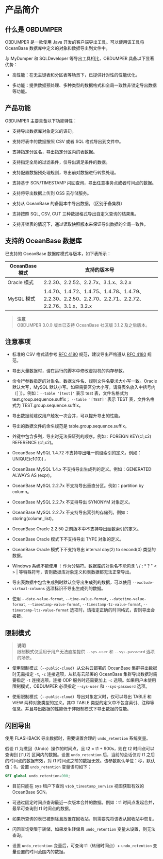 产品简介 
=========================


什么是 OBDUMPER 
---------------------------------

OBDUMPER 是一款使用 Java 开发的客户端导出工具。可以使用该工具将 OceanBase 数据库中定义的对象和数据导出到文件中。

与 MyDumper 和 SQLDeveloper 等导出工具相比，OBDUMPER 具备以下显著优势：

* 高性能：在无主键表和分区表等场景下，已提供针对性的性能优化。

  

* 多功能：提供数据预处理、多种类型的数据格式和全局一致性非锁定导出数据等功能。

  




产品功能 
-------------------------

OBDUMPER 主要具备以下功能特性：

* 支持导出数据库对象定义的语句。

  

* 支持将表中的数据按照 CSV 或者 SQL 格式导出到文件中。

  

* 支持指定分区名，导出指定分区内的表数据。

  

* 支持指定全局的过滤条件，仅导出满足条件的数据。

  

* 支持配置数据预处理规则，导出前对数据进行转换处理。

  

* 支持基于 SCN/TIMESTAMP 闪回查询，导出任意事务点或者时间点的数据。

  

* 支持将导出数据上传到 OSS 云存储服务。

  

* 支持从 OceanBase 的备副本中导出数据。（区别于备集群）

  

* 支持按照 SQL, CSV, CUT 三种数据格式导出自定义查询的结果集。

  

* 支持非锁表的情况下，通过读取快照版本来保证导出数据的全局一致性。


  




支持的 OceanBase 数据库 
--------------------------------------

已支持的 OceanBase 数据库模式与版本，如下表所示：


| **OceanBase 模式** |                                       **支持的版本号**                                      |
|--------------|------------------------------------------------------------------------------------------|
| Oracle 模式    | 2.2.30、2.2.52、2.2.7x、3.1.x、3.2.x                                                         |
| MySQL 模式     | 1.4.70、1.4.72、1.4.75、1.4.78、1.4.79、2.2.30、2.2.50、2.2.70、2.2.71、2.2.72、2.2.76、3.1.x、3.2.x |


> **注意** <br>
> OBDUMPER 3.0.0 版本已支持 OceanBase 社区版 3.1.2 及之后版本。



注意事项 
-------------------------

* 标准的 CSV 格式请参考 [RFC 4180](http://mirrors.nju.edu.cn/rfc/inline-errata/rfc4180.html) 规范，建议导出严格遵从 [RFC 4180](http://mirrors.nju.edu.cn/rfc/inline-errata/rfc4180.html) 规范。

  

* 导出大量数据时，请在运行的脚本中修改虚拟机的内存参数。

  

* 命令行参数指定的对象名、数据文件名、规则文件名要求大小写一致。Oracle 默认大写，MySQL 默认小写。如果需要区分大小写，请将表名放入中括号内（[ ]）。例如：`--table '[test]'` 表示 test 表，文件名格式为 test.group.sequence.suffix；
 `--table '[TEST]'` 表示 TEST 表，文件名格式为 TEST.group.sequence.suffix。

  

* 导出数据前建议用户触发一次合并，可以提升导出的性能。

  

* 导出的数据文件的命名规范是 table.group.sequence.suffix。

  

* 外键中包含多列，导出时无法保证列的顺序。例如：FOREIGN KEY(c1,c2) REFERENCE (c1,c2)。

  

* OceanBase MySQL 1.4.72 不支持导出唯一前缀索引的定义。例如：UNIQUE(c1(10)) 。

  

* OceanBase MySQL 1.4.x 不支持导出生成列的定义。例如：GENERATED ALWAYS AS (expr)。

  

* OceanBase MySQL 2.2.7x 不支持导出垂直分区。例如：partition by column。

  

* OceanBase MySQL 2.2.7x 不支持导出 SYNONYM 对象定义。

  

* OceanBase MySQL 2.2.7x 不支持导出索引的存储列。例如：storing(column_list)。

  

* OceanBase Oracle 2.2.50 之前版本中不支持导出函数索引的定义。

  

* OceanBase Oracle 模式下不支持导出 TYPE 对象的定义。

  

* OceanBase Oracle 模式下不支持导出 interval day(2) to second(0) 类型的数据。

  

* Windows 系统不能使用 ！作为分隔符。数据库的对象名不能包含 \\ / : \* ? " \< \> \| 等特殊符号，否则数据库对象定义和表数据都无法正常导出。

* 导出表数据中包含生成列时默认会导出生成列的数据，可以使用 `--exclude-virtual-columns` 选项标识不导出生成列的数据。

* 使用 `--date-value-format`, `--time-value-format`, `--datetime-value-format`, `--timestamp-value-format`, `--timestamp-tz-value-format`, `--timestamp-ltz-value-format` 选项时，请指定正确的时间格式，否则导出会报错。

  




限制模式 
-------------------------

> **说明** <br>
> 限制模式仅适用于用户无法直接提供 `--sys-user` 和 `--sys-password` 选项的场景。

* 使用限制模式（`--public-cloud`）从公共云部署的 OceanBase 集群导出数据时无需指定 `-t`, `-c` 连接选项，从私有云部署的 OceanBase 集群导出数据时需要指定 `-t` 连接选项，连接 ODP 服务时还需要加上 `-c` 选项。如果用户未使用限制模式，OBDUMPER 必须指定 `--sys-user` 和 `--sys-password` 选项。
  

* 使用限制模式（`--public-cloud`）导出对象定义时，仅可以导出 TABLE 和 VIEW 两种对象类型的定义。其中 TABLE 类型的定义中不包含索引、注释等信息。并且导出数据的性能低于非限制模式下导出数据的性能。

  




闪回导出 
-------------------------

使用 FLASHBACK 导出数据时，需要设置合理的 `undo_retention` 系统变量。

假设 t1 为撤回（Undo）操作的时间点，且 t2 = t1 + 900s，则在 t2 时间点可以查询到 [t1,t2] 区间内的数据。设置 `undo_retention` 后，当前的会话仅对 t1 之后的时间点的数据有效，对 t1 时间点之前的数据无效。该参数默认单位：秒，默认值：0。设置 `undo_retention` 变量语句如下：

```sql
SET global undo_retention=900;
```



* 目前只能在 sys 租户下查询 `v$ob_timestamp_service` 视图获取有效的 OceanBase SCN。

  

* 可通过固定时间点查询最近一次版本合并的数据。例如：t1 时间点发起合并，最早可查询到 t1 时间点的数据。

  

* 如果所查询的表已被删除且放置在回收站，则需要先将该表从回收站中恢复。

  

* 闪回查询受限于转储，如果发生转储且 `undo_retention` 变量未设置，则无法查询。

  

* 设置 `undo_retention` 变量后，可查询 t1（转储时间点）+ `undo_retention` 变量设置的时间范围内的数据。